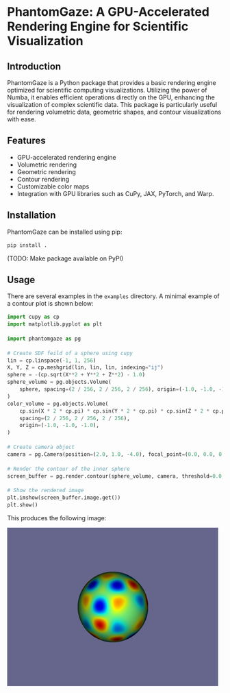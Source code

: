 # PhantomGaze: A GPU-Accelerated Rendering Engine for Scientific Visualization

## Introduction

PhantomGaze is a Python package that provides a basic rendering engine optimized for scientific computing visualizations. Utilizing the power of Numba, it enables efficient operations directly on the GPU, enhancing the visualization of complex scientific data. This package is particularly useful for rendering volumetric data, geometric shapes, and contour visualizations with ease.

## Features

- GPU-accelerated rendering engine
- Volumetric rendering
- Geometric rendering
- Contour rendering
- Customizable color maps
- Integration with GPU libraries such as CuPy, JAX, PyTorch, and Warp.

## Installation

PhantomGaze can be installed using pip:

```bash
pip install .
```

(TODO: Make package available on PyPI)

## Usage

There are several examples in the `examples` directory. A minimal example of a contour plot is shown below:

```python
import cupy as cp
import matplotlib.pyplot as plt

import phantomgaze as pg

# Create SDF feild of a sphere using cupy
lin = cp.linspace(-1, 1, 256)
X, Y, Z = cp.meshgrid(lin, lin, lin, indexing="ij")
sphere = -(cp.sqrt(X**2 + Y**2 + Z**2) - 1.0)
sphere_volume = pg.objects.Volume(
    sphere, spacing=(2 / 256, 2 / 256, 2 / 256), origin=(-1.0, -1.0, -1.0)
)
color_volume = pg.objects.Volume(
    cp.sin(X * 2 * cp.pi) * cp.sin(Y * 2 * cp.pi) * cp.sin(Z * 2 * cp.pi),
    spacing=(2 / 256, 2 / 256, 2 / 256),
    origin=(-1.0, -1.0, -1.0),
)

# Create camera object
camera = pg.Camera(position=(2.0, 1.0, -4.0), focal_point=(0.0, 0.0, 0.0), view_up=(0.0, 1.0, 0.0))

# Render the contour of the inner sphere
screen_buffer = pg.render.contour(sphere_volume, camera, threshold=0.0, color=color_volume)

# Show the rendered image
plt.imshow(screen_buffer.image.get())
plt.show()
```

This produces the following image:

![Contour](https://github.com/loliverhennigh/PhantomGaze/blob/main/assets/readme_example.png)

